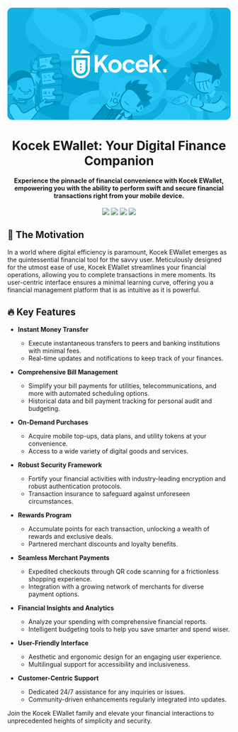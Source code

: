 <h1 align="center">
  <img src="./assets/images/github/Primary Banner.png" width="600">
  <br><br>
  Kocek EWallet: Your Digital Finance Companion 
  <br>
</h1>

<h4 align="center">
    Experience the pinnacle of financial convenience with Kocek EWallet, empowering you with the ability to perform swift and secure financial transactions right from your mobile device.
</h4>

<p align="center">
<img src="https://img.shields.io/badge/based%20on-Flutter%20%7C%20BLoC-blueviolet.svg">
<img src="https://img.shields.io/badge/version-1.0.0%2B1-00B2EE.svg">
<img src="https://img.shields.io/badge/Minimum%20SDK-%3E%3D3.0.6%20<4.0.0-ff69b4.svg">
<img src="https://img.shields.io/badge/dependencies-fully%20updated-brightgreen.svg">
</p>

## :memo: The Motivation
In a world where digital efficiency is paramount, Kocek EWallet emerges as the quintessential financial tool for the savvy user. Meticulously designed for the utmost ease of use, Kocek EWallet streamlines your financial operations, allowing you to complete transactions in mere moments. Its user-centric interface ensures a minimal learning curve, offering you a financial management platform that is as intuitive as it is powerful.

## :fire: Key Features

* **Instant Money Transfer**<br>
   - Execute instantaneous transfers to peers and banking institutions with minimal fees.
   - Real-time updates and notifications to keep track of your finances.

* **Comprehensive Bill Management**<br>
   - Simplify your bill payments for utilities, telecommunications, and more with automated scheduling options.
   - Historical data and bill payment tracking for personal audit and budgeting.

* **On-Demand Purchases**<br>
   - Acquire mobile top-ups, data plans, and utility tokens at your convenience.
   - Access to a wide variety of digital goods and services.

* **Robust Security Framework**<br>
   - Fortify your financial activities with industry-leading encryption and robust authentication protocols.
   - Transaction insurance to safeguard against unforeseen circumstances.

* **Rewards Program**<br>
   - Accumulate points for each transaction, unlocking a wealth of rewards and exclusive deals.
   - Partnered merchant discounts and loyalty benefits.

* **Seamless Merchant Payments**<br>
   - Expedited checkouts through QR code scanning for a frictionless shopping experience.
   - Integration with a growing network of merchants for diverse payment options.

* **Financial Insights and Analytics**<br>
   - Analyze your spending with comprehensive financial reports.
   - Intelligent budgeting tools to help you save smarter and spend wiser.

* **User-Friendly Interface**<br>
   - Aesthetic and ergonomic design for an engaging user experience.
   - Multilingual support for accessibility and inclusiveness.

* **Customer-Centric Support**<br>
   - Dedicated 24/7 assistance for any inquiries or issues.
   - Community-driven enhancements regularly integrated into updates.

Join the Kocek EWallet family and elevate your financial interactions to unprecedented heights of simplicity and security.
